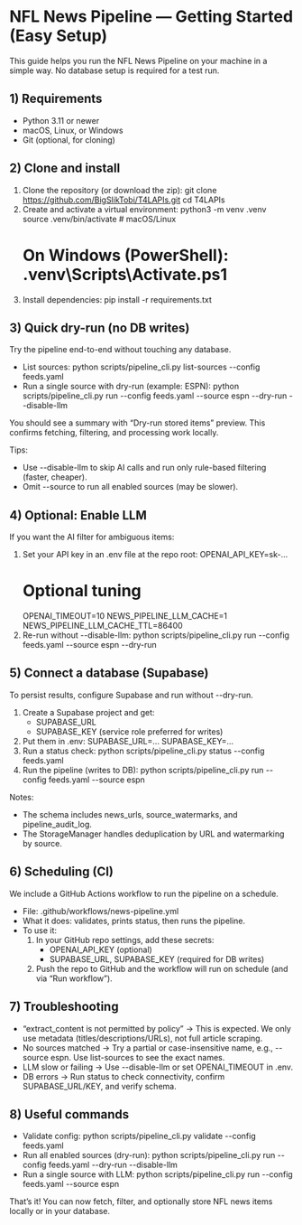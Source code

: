  # NFL News Pipeline — Getting Started (Easy Setup)

This guide helps you run the NFL News Pipeline on your machine in a simple way. No database setup is required for a test run.

## 1) Requirements
- Python 3.11 or newer
- macOS, Linux, or Windows
- Git (optional, for cloning)

## 2) Clone and install
1. Clone the repository (or download the zip):
   git clone https://github.com/BigSlikTobi/T4LAPIs.git
   cd T4LAPIs
2. Create and activate a virtual environment:
   python3 -m venv .venv
   source .venv/bin/activate  # macOS/Linux
   # On Windows (PowerShell): .venv\Scripts\Activate.ps1
3. Install dependencies:
   pip install -r requirements.txt

## 3) Quick dry-run (no DB writes)
Try the pipeline end-to-end without touching any database.
- List sources:
  python scripts/pipeline_cli.py list-sources --config feeds.yaml
- Run a single source with dry-run (example: ESPN):
  python scripts/pipeline_cli.py run --config feeds.yaml --source espn --dry-run --disable-llm

You should see a summary with “Dry-run stored items” preview. This confirms fetching, filtering, and processing work locally.

Tips:
- Use --disable-llm to skip AI calls and run only rule-based filtering (faster, cheaper).
- Omit --source to run all enabled sources (may be slower).

## 4) Optional: Enable LLM
If you want the AI filter for ambiguous items:
1. Set your API key in an .env file at the repo root:
   OPENAI_API_KEY=sk-...
   # Optional tuning
   OPENAI_TIMEOUT=10
   NEWS_PIPELINE_LLM_CACHE=1
   NEWS_PIPELINE_LLM_CACHE_TTL=86400
2. Re-run without --disable-llm:
   python scripts/pipeline_cli.py run --config feeds.yaml --source espn --dry-run

## 5) Connect a database (Supabase)
To persist results, configure Supabase and run without --dry-run.
1. Create a Supabase project and get:
   - SUPABASE_URL
   - SUPABASE_KEY (service role preferred for writes)
2. Put them in .env:
   SUPABASE_URL=...
   SUPABASE_KEY=...
3. Run a status check:
   python scripts/pipeline_cli.py status --config feeds.yaml
4. Run the pipeline (writes to DB):
   python scripts/pipeline_cli.py run --config feeds.yaml --source espn

Notes:
- The schema includes news_urls, source_watermarks, and pipeline_audit_log.
- The StorageManager handles deduplication by URL and watermarking by source.

## 6) Scheduling (CI)
We include a GitHub Actions workflow to run the pipeline on a schedule.
- File: .github/workflows/news-pipeline.yml
- What it does: validates, prints status, then runs the pipeline.
- To use it:
  1. In your GitHub repo settings, add these secrets:
     - OPENAI_API_KEY (optional)
     - SUPABASE_URL, SUPABASE_KEY (required for DB writes)
  2. Push the repo to GitHub and the workflow will run on schedule (and via “Run workflow”).

## 7) Troubleshooting
- “extract_content is not permitted by policy” → This is expected. We only use metadata (titles/descriptions/URLs), not full article scraping.
- No sources matched → Try a partial or case-insensitive name, e.g., --source espn. Use list-sources to see the exact names.
- LLM slow or failing → Use --disable-llm or set OPENAI_TIMEOUT in .env.
- DB errors → Run status to check connectivity, confirm SUPABASE_URL/KEY, and verify schema.

## 8) Useful commands
- Validate config:
  python scripts/pipeline_cli.py validate --config feeds.yaml
- Run all enabled sources (dry-run):
  python scripts/pipeline_cli.py run --config feeds.yaml --dry-run --disable-llm
- Run a single source with LLM:
  python scripts/pipeline_cli.py run --config feeds.yaml --source espn

That’s it! You can now fetch, filter, and optionally store NFL news items locally or in your database.
